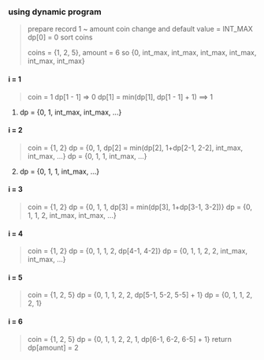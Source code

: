 ### using dynamic program
> prepare record 1 ~ amount coin change and default value = INT_MAX
> dp[0] = 0
> sort coins
> 
> coins = {1, 2, 5}, amount = 6
> so {0, int_max, int_max, int_max, int_max, int_max, int_max}

#### i = 1
> coin = 1
> dp[1 - 1] => 0
> dp[1] = min(dp[1], dp[1 - 1] + 1) ==> 1
>
 
1. dp = {0, 1, int_max, int_max, ...}

#### i = 2
> coin = {1, 2}
> dp = {0, 1, dp[2] = min(dp[2], 1+dp[2-1, 2-2], int_max, int_max, ...}
> dp = {0, 1, 1, int_max, ...}

2. dp = {0, 1, 1, int_max, ...}

#### i = 3
> coin = {1, 2}
> dp = {0, 1, 1, dp[3] = min(dp[3], 1+dp[3-1, 3-2])}
> dp = {0, 1, 1, 2, int_max, int_max, ...}

#### i = 4
> coin = {1, 2}
> dp = {0, 1, 1, 2, dp[4-1, 4-2]}
> dp = {0, 1, 1, 2, 2, int_max, int_max, ...}

#### i = 5
> coin = {1, 2, 5}
> dp = {0, 1, 1, 2, 2, dp[5-1, 5-2, 5-5] + 1}
> dp = {0, 1, 1, 2, 2, 1}

#### i = 6
> coin = {1, 2, 5}
> dp = {0, 1, 1, 2, 2, 1, dp[6-1, 6-2, 6-5] + 1}
> return dp[amount] = 2


